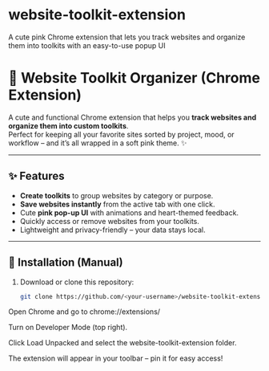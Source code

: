 # website-toolkit-extension
A cute pink Chrome extension that lets you track websites and organize them into toolkits with an easy-to-use popup UI
# 💖 Website Toolkit Organizer (Chrome Extension)

A cute and functional Chrome extension that helps you **track websites and organize them into custom toolkits**.  
Perfect for keeping all your favorite sites sorted by project, mood, or workflow – and it’s all wrapped in a soft pink theme. ✨  

---

## ✨ Features

- **Create toolkits** to group websites by category or purpose.  
- **Save websites instantly** from the active tab with one click.  
- Cute **pink pop-up UI** with animations and heart-themed feedback.  
- Quickly access or remove websites from your toolkits.  
- Lightweight and privacy-friendly – your data stays local.  

---

## 🔧 Installation (Manual)

1. Download or clone this repository:
   ```bash
   git clone https://github.com/<your-username>/website-toolkit-extension.git
Open Chrome and go to chrome://extensions/

Turn on Developer Mode (top right).

Click Load Unpacked and select the website-toolkit-extension folder.

The extension will appear in your toolbar – pin it for easy access!

